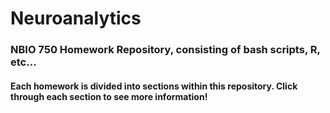 # Neuroanalytics 
### NBIO 750 Homework Repository, consisting of bash scripts, R, etc... 
#### Each homework is divided into sections within this repository. Click through each section to see more information!
